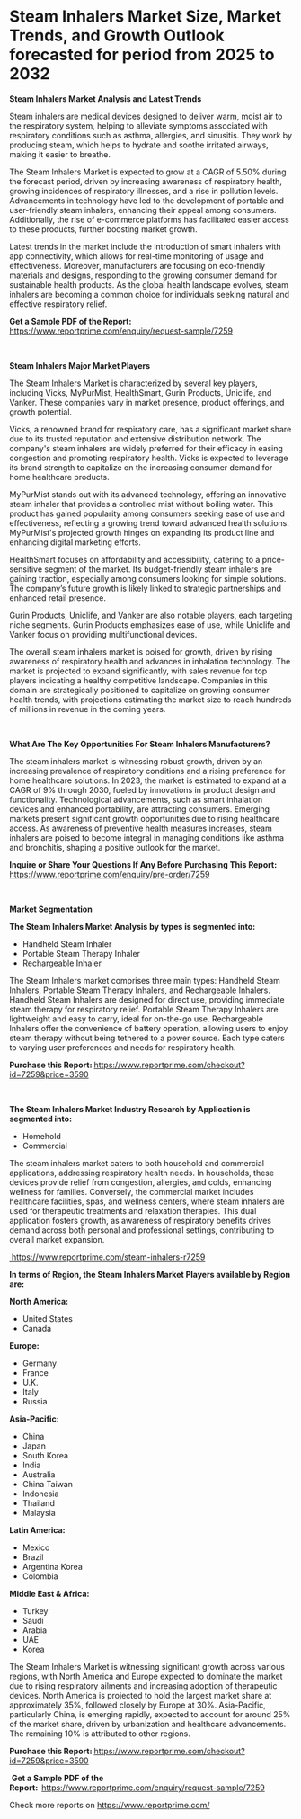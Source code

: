 <p><h1>Steam Inhalers Market Size, Market Trends, and Growth Outlook forecasted for period from 2025 to 2032</h1></p><p><strong>Steam Inhalers Market Analysis and Latest Trends</strong></p>
<p><p>Steam inhalers are medical devices designed to deliver warm, moist air to the respiratory system, helping to alleviate symptoms associated with respiratory conditions such as asthma, allergies, and sinusitis. They work by producing steam, which helps to hydrate and soothe irritated airways, making it easier to breathe.</p><p>The Steam Inhalers Market is expected to grow at a CAGR of 5.50% during the forecast period, driven by increasing awareness of respiratory health, growing incidences of respiratory illnesses, and a rise in pollution levels. Advancements in technology have led to the development of portable and user-friendly steam inhalers, enhancing their appeal among consumers. Additionally, the rise of e-commerce platforms has facilitated easier access to these products, further boosting market growth. </p><p>Latest trends in the market include the introduction of smart inhalers with app connectivity, which allows for real-time monitoring of usage and effectiveness. Moreover, manufacturers are focusing on eco-friendly materials and designs, responding to the growing consumer demand for sustainable health products. As the global health landscape evolves, steam inhalers are becoming a common choice for individuals seeking natural and effective respiratory relief.</p></p>
<p><strong>Get a Sample PDF of the Report:&nbsp;</strong> <a href="https://www.reportprime.com/enquiry/request-sample/7259?utm_campaign=2475&utm_medium=2&utm_source=Github&utm_content=ia&utm_term=19032025&utm_id=steam-inhalers">https://www.reportprime.com/enquiry/request-sample/7259</a></p>
<p>&nbsp;</p>
<p><strong>Steam Inhalers Major Market Players</strong></p>
<p><p>The Steam Inhalers Market is characterized by several key players, including Vicks, MyPurMist, HealthSmart, Gurin Products, Uniclife, and Vanker. These companies vary in market presence, product offerings, and growth potential.</p><p>Vicks, a renowned brand for respiratory care, has a significant market share due to its trusted reputation and extensive distribution network. The company's steam inhalers are widely preferred for their efficacy in easing congestion and promoting respiratory health. Vicks is expected to leverage its brand strength to capitalize on the increasing consumer demand for home healthcare products.</p><p>MyPurMist stands out with its advanced technology, offering an innovative steam inhaler that provides a controlled mist without boiling water. This product has gained popularity among consumers seeking ease of use and effectiveness, reflecting a growing trend toward advanced health solutions. MyPurMist's projected growth hinges on expanding its product line and enhancing digital marketing efforts.</p><p>HealthSmart focuses on affordability and accessibility, catering to a price-sensitive segment of the market. Its budget-friendly steam inhalers are gaining traction, especially among consumers looking for simple solutions. The company’s future growth is likely linked to strategic partnerships and enhanced retail presence.</p><p>Gurin Products, Uniclife, and Vanker are also notable players, each targeting niche segments. Gurin Products emphasizes ease of use, while Uniclife and Vanker focus on providing multifunctional devices.</p><p>The overall steam inhalers market is poised for growth, driven by rising awareness of respiratory health and advances in inhalation technology. The market is projected to expand significantly, with sales revenue for top players indicating a healthy competitive landscape. Companies in this domain are strategically positioned to capitalize on growing consumer health trends, with projections estimating the market size to reach hundreds of millions in revenue in the coming years.</p></p>
<p>&nbsp;</p>
<p><strong>What Are The Key Opportunities For Steam Inhalers Manufacturers?</strong></p>
<p><p>The steam inhalers market is witnessing robust growth, driven by an increasing prevalence of respiratory conditions and a rising preference for home healthcare solutions. In 2023, the market is estimated to expand at a CAGR of 9% through 2030, fueled by innovations in product design and functionality. Technological advancements, such as smart inhalation devices and enhanced portability, are attracting consumers. Emerging markets present significant growth opportunities due to rising healthcare access. As awareness of preventive health measures increases, steam inhalers are poised to become integral in managing conditions like asthma and bronchitis, shaping a positive outlook for the market.</p></p>
<p><strong>Inquire or Share Your Questions If Any Before Purchasing This Report:</strong> <a href="https://www.reportprime.com/enquiry/pre-order/7259?utm_campaign=2475&utm_medium=2&utm_source=Github&utm_content=ia&utm_term=19032025&utm_id=steam-inhalers">https://www.reportprime.com/enquiry/pre-order/7259</a></p>
<p>&nbsp;</p>
<p><strong>Market Segmentation</strong></p>
<p><strong>The Steam Inhalers Market Analysis by types is segmented into:</strong></p>
<p><ul><li>Handheld Steam Inhaler</li><li>Portable Steam Therapy Inhaler</li><li>Rechargeable Inhaler</li></ul></p>
<p><p>The Steam Inhalers market comprises three main types: Handheld Steam Inhalers, Portable Steam Therapy Inhalers, and Rechargeable Inhalers. Handheld Steam Inhalers are designed for direct use, providing immediate steam therapy for respiratory relief. Portable Steam Therapy Inhalers are lightweight and easy to carry, ideal for on-the-go use. Rechargeable Inhalers offer the convenience of battery operation, allowing users to enjoy steam therapy without being tethered to a power source. Each type caters to varying user preferences and needs for respiratory health.</p></p>
<p><strong>Purchase this Report:&nbsp;</strong><a href="https://www.reportprime.com/checkout?id=7259&price=3590&utm_campaign=2475&utm_medium=2&utm_source=Github&utm_content=ia&utm_term=19032025&utm_id=steam-inhalers">https://www.reportprime.com/checkout?id=7259&price=3590</a></p>
<p>&nbsp;</p>
<p><strong>The Steam Inhalers Market Industry Research by Application is segmented into:</strong></p>
<p><ul><li>Homehold</li><li>Commercial</li></ul></p>
<p><p>The steam inhalers market caters to both household and commercial applications, addressing respiratory health needs. In households, these devices provide relief from congestion, allergies, and colds, enhancing wellness for families. Conversely, the commercial market includes healthcare facilities, spas, and wellness centers, where steam inhalers are used for therapeutic treatments and relaxation therapies. This dual application fosters growth, as awareness of respiratory benefits drives demand across both personal and professional settings, contributing to overall market expansion.</p></p>
<p><a href="https://www.reportprime.com/steam-inhalers-r7259?utm_campaign=2475&utm_medium=2&utm_source=Github&utm_content=ia&utm_term=19032025&utm_id=steam-inhalers">&nbsp;https://www.reportprime.com/steam-inhalers-r7259</a></p>
<p><strong>In terms of Region, the Steam Inhalers Market Players available by Region are:</strong></p>
<p>
    <p> <strong> North America: </strong>
        <ul>
            <li>United States</li>
            <li>Canada</li>
        </ul>
        </p> 
    <p> <strong> Europe: </strong>
        <ul>
            <li>Germany</li>
            <li>France</li>
            <li>U.K.</li>
            <li>Italy</li>
            <li>Russia</li>
        </ul>
        </p> 
    <p> <strong> Asia-Pacific: </strong>
        <ul>
            <li>China</li>
            <li>Japan</li>
            <li>South Korea</li>
            <li>India</li>
            <li>Australia</li>
            <li>China Taiwan</li>
            <li>Indonesia</li>
            <li>Thailand</li>
            <li>Malaysia</li>
        </ul>
        </p> 
    <p> <strong> Latin America: </strong>
        <ul>
            <li>Mexico</li>
            <li>Brazil</li>
            <li>Argentina Korea</li>
            <li>Colombia</li>
        </ul>
        </p> 
    <p> <strong> Middle East & Africa: </strong>
        <ul>
            <li>Turkey</li>
            <li>Saudi</li>
            <li>Arabia</li>
            <li>UAE</li>
            <li>Korea</li>
        </ul>
    </p>
    </p>
<p><p>The Steam Inhalers Market is witnessing significant growth across various regions, with North America and Europe expected to dominate the market due to rising respiratory ailments and increasing adoption of therapeutic devices. North America is projected to hold the largest market share at approximately 35%, followed closely by Europe at 30%. Asia-Pacific, particularly China, is emerging rapidly, expected to account for around 25% of the market share, driven by urbanization and healthcare advancements. The remaining 10% is attributed to other regions.</p></p>
<p><strong>Purchase this Report: </strong><a href="https://www.reportprime.com/checkout?id=7259&price=3590&utm_campaign=2475&utm_medium=2&utm_source=Github&utm_content=ia&utm_term=19032025&utm_id=steam-inhalers">https://www.reportprime.com/checkout?id=7259&price=3590</a></p>
<p>&nbsp;<strong>Get a Sample PDF of the Report:&nbsp;&nbsp;</strong><a href="https://www.reportprime.com/enquiry/request-sample/7259?utm_campaign=2475&utm_medium=2&utm_source=Github&utm_content=ia&utm_term=19032025&utm_id=steam-inhalers">https://www.reportprime.com/enquiry/request-sample/7259</a></p>
<p><strong></strong></p>
<p>Check more reports on <a href="https://www.reportprime.com/?utm_campaign=2475&utm_medium=2&utm_source=Github&utm_content=ia&utm_term=19032025&utm_id=steam-inhalers">https://www.reportprime.com/</a></p>